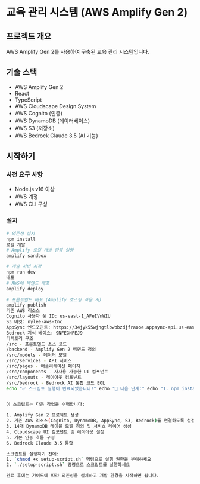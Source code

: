 # 교육 관리 시스템 (AWS Amplify Gen 2)

## 프로젝트 개요
AWS Amplify Gen 2를 사용하여 구축된 교육 관리 시스템입니다.

## 기술 스택
- AWS Amplify Gen 2
- React
- TypeScript
- AWS Cloudscape Design System
- AWS Cognito (인증)
- AWS DynamoDB (데이터베이스)
- AWS S3 (저장소)
- AWS Bedrock Claude 3.5 (AI 기능)

## 시작하기

### 사전 요구 사항
- Node.js v16 이상
- AWS 계정
- AWS CLI 구성

### 설치
```bash
# 의존성 설치
npm install
로컬 개발
# Amplify 로컬 개발 환경 실행
amplify sandbox

# 개발 서버 시작
npm run dev
배포
# AWS에 백엔드 배포
amplify deploy

# 프론트엔드 배포 (Amplify 호스팅 사용 시)
amplify publish
기존 AWS 리소스
Cognito 사용자 풀 ID: us-east-1_AFeIVnWIU
S3 버킷: nylee-aws-tnc
AppSync 엔드포인트: https://34jyk55wjngtlbwbbzdjfraooe.appsync-api.us-east-1.amazonaws.com/graphql 
Bedrock 지식 베이스: 9NFEGNPEJ9
디렉토리 구조
/src - 프론트엔드 소스 코드
/backend - Amplify Gen 2 백엔드 정의
/src/models - 데이터 모델
/src/services - API 서비스
/src/pages - 애플리케이션 페이지
/src/components - 재사용 가능한 UI 컴포넌트
/src/layouts - 레이아웃 컴포넌트
/src/bedrock - Bedrock AI 통합 코드 EOL
echo "✅ 스크립트 실행이 완료되었습니다!" echo "📝 다음 단계:" echo "1. npm install - 의존성을 설치합니다" echo "2. amplify sandbox - 로컬 개발 환경을 실행합니다" echo "3. npm run dev - 개발 서버를 시작합니다"


이 스크립트는 다음 작업을 수행합니다:

1. Amplify Gen 2 프로젝트 생성
2. 기존 AWS 리소스(Cognito, DynamoDB, AppSync, S3, Bedrock)를 연결하도록 설정
3. 14개 DynamoDB 테이블 모델 정의 및 서비스 레이어 생성
4. Cloudscape UI 컴포넌트 및 레이아웃 설정
5. 기본 인증 흐름 구성
6. Bedrock Claude 3.5 통합

스크립트를 실행하기 전에:
1. `chmod +x setup-script.sh` 명령으로 실행 권한을 부여하세요
2. `./setup-script.sh` 명령으로 스크립트를 실행하세요

완료 후에는 가이드에 따라 의존성을 설치하고 개발 환경을 시작하면 됩니다.
